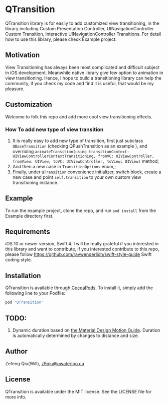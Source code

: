 # QTransition

QTransition library is for easily to add customized view transitioning, in the library including Custom Presentation Controller, UINavigationController Custom Transition, Interactive UINavigationController Transitions. For detail how to use this library, please check Example project.

## Motivation

View Transitioning has always been most complicated and difficult subject in iOS development. Meanwhile native library give few option to animation in view transitioning. Hence, I hope to build a transitioning library can help the community, if you check my code and find it is useful, that would be my pleasure.


## Customization

Welcome to folk this repo and add more cool view transitioning effects.

### How To add new type of view transition
1. It is really easy to add new type of transition, first just subclass `QBaseTransition` (checking QPushTransition as an example ), and overriding `animateTransition(using transitionContext: UIViewControllerContextTransitioning, fromVC: UIViewController, fromView: UIView, toVC: UIViewController, toView: UIView)` method;
2. And then a new case in `TransitionOptions` enum,;
3. Finally, under `QTransition`  convenience initializer, switch block, create a new case and point `self.transition` to your own custom view transitioning instance.

## Example

To run the example project, clone the repo, and run `pod install` from the Example directory first.

## Requirements

iOS 10 or newer version, Swift 4. I will be really grateful if you interested in this library and want to contribute, if you interested contribute to this repo, please follow https://github.com/raywenderlich/swift-style-guide Swift coding style.

## Installation

QTransition is available through [CocoaPods](http://cocoapods.org). To install
it, simply add the following line to your Podfile:

```ruby
pod 'QTransition'
```

## TODO:
1. Dynamic duration based on [the Material Design Motion Guide](https://material.io/guidelines/motion/duration-easing.html). Duration is automatically determined by changes to distance and size.

## Author

Zefeng Qiu(Will), z9qiu@uwaterloo.ca

## License

QTransition is available under the MIT license. See the LICENSE file for more info.

